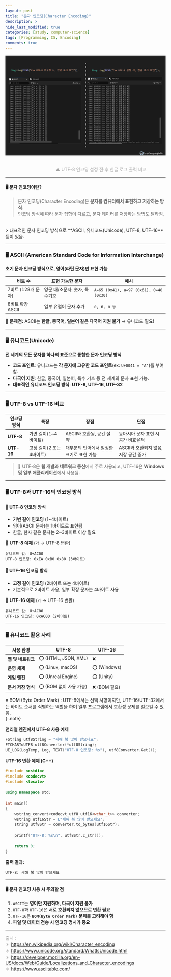 ```yaml
---  
layout: post  
title: "문자 인코딩(Character Encoding)"  
description: >  
hide_last_modified: true  
categories: [study, computer-science]  
tags: [Programming, CS, Encoding]  
comments: true  
---  
```


<p align="center">  
  <img src="/assets/img/blog/computer_science/character_encoding.png" style="width: 832px; height: auto;" />  
</p>  
<br>
<span style="color:darkgray; font-size:14px;">&emsp;&emsp;&emsp;&emsp;&emsp;&emsp;&emsp;&emsp;&emsp;&emsp;&emsp; ▲ UTF-8 인코딩 설정 전·후 한글 로그 출력 비교 </span>
<br>

---

#### 🖥️ 문자 인코딩이란?  
> 문자 인코딩(Character Encoding)은 **문자를 컴퓨터에서 표현하고 저장하는 방식**.  <br>
인코딩 방식에 따라 문자 집합이 다르고, 문자 데이터를 저장하는 방법도 달라짐.  
<br>
> 대표적인 문자 인코딩 방식으로 **ASCII, 유니코드(Unicode), UTF-8, UTF-16** 등이 있음.  

----  
### 🖥️ ASCII (American Standard Code for Information Interchange) <br> 

**초기 문자 인코딩 방식으로, 영어(라틴 문자)만 표현 가능**  

| 비트 수 | 표현 가능한 문자 | 예시 |
|---------|---------------|------|
| 7비트 (128개 문자) | 영문 대/소문자, 숫자, 특수기호 | `A=65 (0x41), a=97 (0x61), 0=48 (0x30)` |
| 8비트 확장 ASCII | 일부 유럽어 문자 추가 | `é, ñ, ö 등` |

📌 **문제점:** ASCII는 **한글, 중국어, 일본어 같은 다국어 지원 불가** → 유니코드 필요!  

----  
### 🖥️ 유니코드(Unicode)  <br>
**전 세계의 모든 문자를 하나의 표준으로 통합한 문자 인코딩 방식**  

- **코드 포인트**: 유니코드는 **각 문자에 고유한 코드 포인트**(ex: `U+0041 = 'A'`)를 부여함.  
- **다국어 지원**: 한글, 중국어, 일본어, 특수 기호 등 전 세계의 문자 표현 가능.  
- **대표적인 유니코드 인코딩 방식**: **UTF-8, UTF-16, UTF-32**  

----  
### 🖥️ UTF-8 vs UTF-16 비교  

| 인코딩 방식 | 특징 | 장점 | 단점 |
|------------|------|------|------|
| **UTF-8** | 가변 길이(1~4바이트) | ASCII와 호환됨, 공간 절약 | 동아시아 문자 표현 시 공간 비효율적 |
| **UTF-16** | 고정 길이(2 또는 4바이트) | 대부분의 언어에서 일정한 크기로 표현 가능 | ASCII와 호환되지 않음, 저장 공간 증가 |

> 📌 UTF-8은 **웹 개발과 네트워크 통신**에서 주로 사용되고, UTF-16은 **Windows 및 일부 애플리케이션**에서 사용됨.

----  
### 🖥️ UTF-8과 UTF-16의 인코딩 방식  
#### 🔹 UTF-8 인코딩 방식  
- **가변 길이 인코딩** (1~4바이트)  
- 영어(ASCII 문자)는 1바이트로 표현됨  
- 한글, 한자 같은 문자는 2~3바이트 이상 필요  

📌 **UTF-8 예제** (`가` → UTF-8 변환)  
```plaintext
유니코드 값: U+AC00
UTF-8 인코딩: 0xEA 0xB0 0x80 (3바이트)
```

#### 🔹 UTF-16 인코딩 방식  
- **고정 길이 인코딩** (2바이트 또는 4바이트)  
- 기본적으로 2바이트 사용, 일부 확장 문자는 4바이트 사용  

📌 **UTF-16 예제** (`가` → UTF-16 변환)  
```plaintext
유니코드 값: U+AC00
UTF-16 인코딩: 0xAC00 (2바이트)
```

----  
### 🖥️ 유니코드 활용 사례  
| 사용 환경 | UTF-8 | UTF-16 |
|----------|-------|--------|
| **웹 및 네트워크** | ⭕ (HTML, JSON, XML) | ❌ |
| **운영 체제** | ⭕ (Linux, macOS) | ⭕ (Windows) |
| **게임 엔진** | ⭕ (Unreal Engine) | ⭕ (Unity) |
| **문서 저장 형식** | ⭕ (BOM 없이 사용 가능) | ❌ (BOM 필요) |

※ BOM (Byte Order Mark)
: UTF-8에서는 선택 사항이지만, UTF-16/UTF-32에서는 바이트 순서를 식별하는 역할을 하며 일부 프로그램에서 호환성 문제를 일으킬 수 있음. <br>
{:.note}

**언리얼 엔진에서 UTF-8 사용 예제** <br>
```cpp
FString utf8String = "새해 복 많이 받으세요";
FTCHARToUTF8 utf8Converter(*utf8String);
UE_LOG(LogTemp, Log, TEXT("UTF-8 인코딩: %s"), utf8Converter.Get());
```

**UTF-16 변환 예제 (C++)**  <br>
```cpp
#include <cstdio>
#include <codecvt>
#include <locale>

using namespace std;

int main() 
{
    wstring_convert<codecvt_utf8_utf16<wchar_t>> converter;
    wstring utf16Str = L"새해 복 많이 받으세요";
    string utf8Str = converter.to_bytes(utf16Str);

    printf("UTF-8: %s\n", utf8Str.c_str());

    return 0;
}
```

**출력 결과:**
```
UTF-8: 새해 복 많이 받으세요
```
----  
#### 🖥️ 문자 인코딩 사용 시 주의할 점  
1. `ASCII`는 **영어만 지원하며, 다국어 지원 불가**  
2. `UTF-8`과 `UTF-16`은 **서로 호환되지 않으므로 변환 필요**  
3. `UTF-16`은 **`BOM(Byte Order Mark)` 문제를 고려해야 함**  
4. **파일 및 데이터 전송 시 인코딩 명시가 중요**  

----  
<span style="color:darkgray">출처 : <br>
＊ https://en.wikipedia.org/wiki/Character_encoding <br>
＊ https://www.unicode.org/standard/WhatIsUnicode.html <br>
＊ https://developer.mozilla.org/en-US/docs/Web/Guide/Localizations_and_Character_encodings <br>
＊ https://www.asciitable.com/ <br>
</span>

